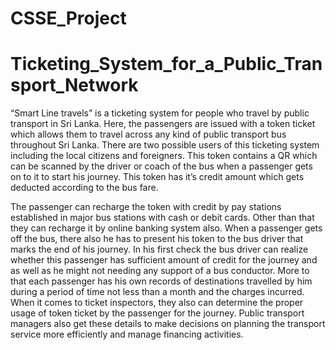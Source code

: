# CSSE_Project

# Ticketing_System_for_a_Public_Transport_Network


“Smart Line travels” is a ticketing system for people who travel by public transport in Sri Lanka. Here, the passengers are issued with a token ticket which allows them to travel across any kind of public transport bus throughout Sri Lanka. There are two possible users of this ticketing system including the local citizens and foreigners. This token contains a QR which can be scanned by the driver or coach of the bus when a passenger gets on to it to start his journey. This token has it’s credit amount which gets deducted according to the bus fare. 

The passenger can recharge the token with credit by pay stations established in major bus stations with cash or debit cards. Other than that they can recharge it by online banking system also. When a passenger gets off the bus, there also he has to present his token to the bus driver that marks the end of his journey. In his first check the bus driver can realize whether this passenger has sufficient amount of credit for the journey and as well as he might not needing any support of a bus conductor. More to that each passenger has his own records of destinations travelled by him during a period of time not less than a month and the charges incurred. When it comes to ticket inspectors, they also can determine the proper usage of token ticket by the passenger for the journey. Public transport managers also get these details to make decisions on planning the transport service more efficiently and manage financing activities.
